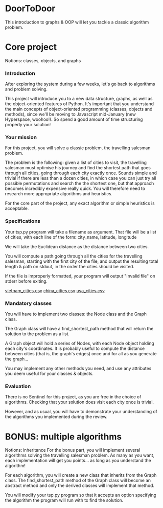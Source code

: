 # DoorToDoor
This introduction to graphs &amp; OOP will let you tackle a classic algorithm problem.

# Core project
Notions: classes, objects, and graphs
### Introduction
After exploring the system during a few weeks, let's go back to algorithms and problem solving.

This project will introduce you to a new data structure, graphs, as well as the object-oriented features of Python. It's important that you understand the main concepts of object-oriented programming (classes, objects and methods), since we'll be moving to Javascript mid-January (new Hyperspace, woohoo!). So spend a good amount of time structuring properly your solution!

### Your mission
For this project, you will solve a classic problem, the travelling salesman problem. 

The problem is the following: given a list of cities to visit, the travelling salesman must optimise his journey and find the shortest path that goes through all cities, going through each city exactly once. Sounds simple and trivial if there are less than a dozen cities, in which case you can just try all possible permutations and search the the shortest one, but that approach becomes incredibly expensive really quick. You will therefore need to research more appropriate algorithms and heuristics.

For the core part of the project, any exact algorithm or simple heuristics is acceptable.

### Specifications
Your tsp.py program will take a filename as argument. That file will be a list of cities, with each line of the form: city_name, latitude, longitude

We will take the Euclidean distance as the distance between two cities.

You will compute a path going through all the cities for the travelling salesman, starting with the first city of the file, and output the resulting total length & path on stdout, in the order the cities should be visited.

If the file is improperly formatted, your program will output "Invalid file" on stderr before exiting.

[vietnam_cities.csv](https://github.com/chimtrangbu/DoorToDoor/blob/master/vietnam_cities.csv)
[china_cities.csv](https://github.com/chimtrangbu/DoorToDoor/blob/master/china_cities.csv)
[usa_cities.csv](https://github.com/chimtrangbu/DoorToDoor/blob/master/usa_cities.csv)
 
### Mandatory classes
You will have to implement two classes: the Node class and the Graph class. 

The Graph class will have a find_shortest_path method that will return the solution to the problem as a list.

A Graph object will hold a series of Nodes, with each Node object holding each city's coordinates. It is probably useful to compute the distance between cities (that is, the graph's edges) once and for all as you generate the graph...

You may implement any other methods you need, and use any attributes you deem useful for your classes & objects.

### Evaluation
There is no Sentinel for this project, as you are free in the choice of algorithms. Checking that your solution does visit each city once is trivial.

However, and as usual, you will have to demonstrate your understanding of the algorithms you implemented during the review.

# BONUS: multiple algorithms
Notions: inheritance
For the bonus part, you will implement several algorithms solving the travelling salesman problem. As many as you want, each implementation will get you points... as long as you understand the algorithm!

For each algorithm, you will create a new class that inherits from the Graph class. The find_shortest_path method of the Graph class will become an abstract method and only the derived classes will implement that method.

You will modify your tsp.py program so that it accepts an option specifying the algorithm the program will run with to find the solution.
